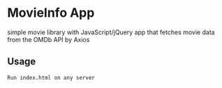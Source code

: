 # MovieInfo App

simple movie library with JavaScript/jQuery app that fetches movie data from the OMDb API by Axios

## Usage

```bash
Run index.html on any server
```
